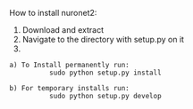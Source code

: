 How to install nuronet2:

1) Download and extract
2) Navigate to the directory with setup.py on it
3) 

    a) To Install permanently run: 
              sudo python setup.py install
              
    b) For temporary installs run:
              sudo python setup.py develop
              
